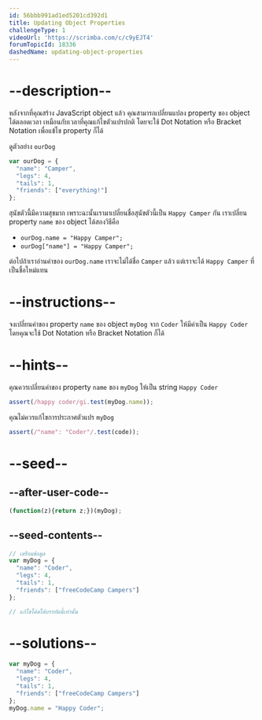 ```yaml
---
id: 56bbb991ad1ed5201cd392d1
title: Updating Object Properties
challengeType: 1
videoUrl: 'https://scrimba.com/c/c9yEJT4'
forumTopicId: 18336
dashedName: updating-object-properties
---
```


# --description--

หลังจากที่คุณสร้าง JavaScript object แล้ว คุณสามารถเปลี่ยนแปลง property ของ object ได้ตลอดเวลา เหมือนกับเวลาที่คุณแก้ไขตัวแปรปกติ โดยจะใช้ Dot Notation หรือ Bracket Notation เพื่อแข้ไข property ก็ได้

ดูตัวอย่าง `ourDog`

```js
var ourDog = {
  "name": "Camper",
  "legs": 4,
  "tails": 1,
  "friends": ["everything!"]
};
```

สุนัขตัวนี้มีความสุขมาก เพราะฉะนั้นเรามาเปลี่ยนชื่อสุนัขตัวนี้เป็น `Happy Camper` กัน 
เราเปลี่ยน property `name` ของ object ได้สองวิธีคือ

- `ourDog.name = "Happy Camper";` 
- `ourDog["name"] = "Happy Camper";` 

ต่อไปถ้าเราอ่านค่าของ `ourDog.name` เราจะไม่ได้ชื่อ `Camper` แล้ว แต่เราจะได้ `Happy Camper` ที่เป็นชื่อใหม่แทน


# --instructions--

จงเปลี่ยนค่าของ property `name` ของ object `myDog` จาก `Coder` ให้มีค่าเป็น `Happy Coder` โดยคุณจะใช้ Dot Notation หรือ Bracket Notation ก็ได้


# --hints--

คุณควรเปลี่ยนค่าของ property `name` ของ `myDog` ให้เป็น string `Happy Coder`

```js
assert(/happy coder/gi.test(myDog.name));
```

คุณไม่ควรแก้ไขการประกาศตัวแปร `myDog`

```js
assert(/"name": "Coder"/.test(code));
```

# --seed--

## --after-user-code--

```js
(function(z){return z;})(myDog);
```

## --seed-contents--

```js
// เตรียมข้อมูล
var myDog = {
  "name": "Coder",
  "legs": 4,
  "tails": 1,
  "friends": ["freeCodeCamp Campers"]
};

// แก้ไขโค้ดใต้บรรทัดนี้เท่านั้น
```

# --solutions--

```js
var myDog = {
  "name": "Coder",
  "legs": 4,
  "tails": 1,
  "friends": ["freeCodeCamp Campers"]
};
myDog.name = "Happy Coder";
```
